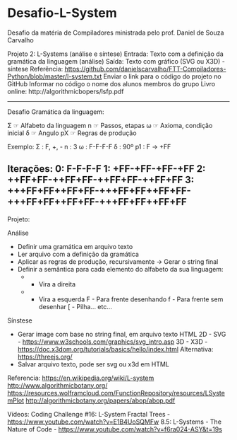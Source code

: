 # Desafio-L-System
Desafio da matéria de Compiladores ministrada pelo prof. Daniel de Souza Carvalho

Projeto 2: L-Systems (análise e síntese)
Entrada: Texto com a definição da gramática da linguagem (análise)
Saída: Texto com gráfico (SVG ou X3D) - síntese
Referência: https://github.com/danielscarvalho/FTT-Compiladores-Python/blob/master/l-system.txt
Enviar o link para o código do projeto no GitHub
Informar no código o nome dos alunos membros do grupo
Livro online: http://algorithmicbopers/lsfp.pdf

--------------------------------------------------
Desafio 
Gramática da linguagem:

Σ   ☞ Alfabeto da linguagem
n   ☞ Passos, etapas
ω   ☞ Axioma, condição inicial
δ   ☞ Angulo
pX  ☞ Regras de produção

Exemplo:
Σ : F, +, -
n : 3
ω : F-F-F-F
δ : 90º
p1 : F → +FF

Iterações:
0: F-F-F-F
1: +FF-+FF-+FF-+FF
2: ++FF+FF-++FF+FF-++FF+FF-++FF+FF
3: +++FF+FF++FF+FF-+++FF+FF++FF+FF-+++FF+FF++FF+FF-+++FF+FF++FF+FF
---------------------------------------------------------------------

Projeto:

Análise
- Definir uma gramática em arquivo texto
- Ler arquivo com a definição da gramática
- Aplicar as regras de produção, recursivamente → Gerar o string final
- Definir a semântica para cada elemento do alfabeto da sua linguagem:
    + - Vira a direita
    - - Vira a esquerda
    F - Para frente desenhando
    f - Para frente sem desenhar
    [ - Pilha... etc...

Sínstese
- Gerar image com base no string final, em arquivo texto HTML
    2D - SVG - https://www.w3schools.com/graphics/svg_intro.asp
    3D - X3D - https://doc.x3dom.org/tutorials/basics/hello/index.html
    Alternativa: https://threejs.org/
- Salvar arquivo texto, pode ser svg ou x3d em HTML

Referencia:
https://en.wikipedia.org/wiki/L-system
http://www.algorithmicbotany.org/
https://resources.wolframcloud.com/FunctionRepository/resources/LSystemPlot
http://algorithmicbotany.org/papers/abop/abop.pdf

Vídeos:
Coding Challenge #16: L-System Fractal Trees - https://www.youtube.com/watch?v=E1B4UoSQMFw
8.5: L-Systems - The Nature of Code - https://www.youtube.com/watch?v=f6ra024-ASY&t=19s
